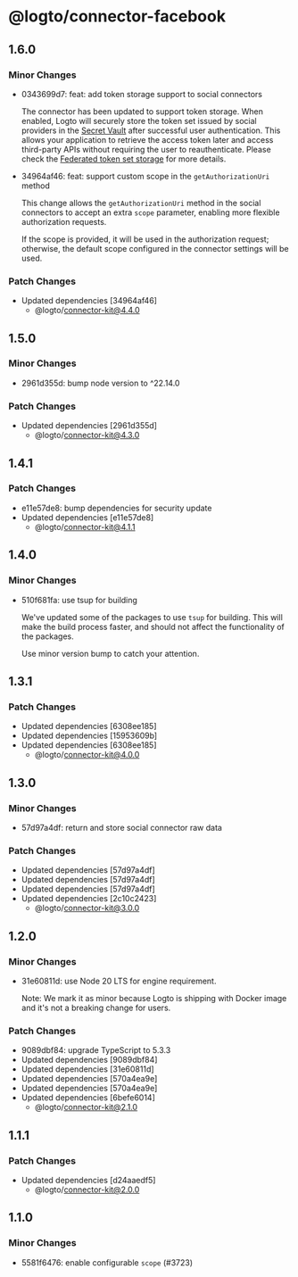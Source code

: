 # @logto/connector-facebook

## 1.6.0

### Minor Changes

- 0343699d7: feat: add token storage support to social connectors

  The connector has been updated to support token storage. When enabled, Logto will securely store the token set issued by social providers in the [Secret Vault](https://docs.logto.io/secret-vault/) after successful user authentication. This allows your application to retrieve the access token later and access third-party APIs without requiring the user to reauthenticate. Please check the [Federated token set storage](https://docs.logto.io/secret-vault/federated-token-set) for more details.

- 34964af46: feat: support custom scope in the `getAuthorizationUri` method

  This change allows the `getAuthorizationUri` method in the social connectors to accept an extra `scope` parameter, enabling more flexible authorization requests.

  If the scope is provided, it will be used in the authorization request; otherwise, the default scope configured in the connector settings will be used.

### Patch Changes

- Updated dependencies [34964af46]
  - @logto/connector-kit@4.4.0

## 1.5.0

### Minor Changes

- 2961d355d: bump node version to ^22.14.0

### Patch Changes

- Updated dependencies [2961d355d]
  - @logto/connector-kit@4.3.0

## 1.4.1

### Patch Changes

- e11e57de8: bump dependencies for security update
- Updated dependencies [e11e57de8]
  - @logto/connector-kit@4.1.1

## 1.4.0

### Minor Changes

- 510f681fa: use tsup for building

  We've updated some of the packages to use `tsup` for building. This will make the build process faster, and should not affect the functionality of the packages.

  Use minor version bump to catch your attention.

## 1.3.1

### Patch Changes

- Updated dependencies [6308ee185]
- Updated dependencies [15953609b]
- Updated dependencies [6308ee185]
  - @logto/connector-kit@4.0.0

## 1.3.0

### Minor Changes

- 57d97a4df: return and store social connector raw data

### Patch Changes

- Updated dependencies [57d97a4df]
- Updated dependencies [57d97a4df]
- Updated dependencies [57d97a4df]
- Updated dependencies [2c10c2423]
  - @logto/connector-kit@3.0.0

## 1.2.0

### Minor Changes

- 31e60811d: use Node 20 LTS for engine requirement.

  Note: We mark it as minor because Logto is shipping with Docker image and it's not a breaking change for users.

### Patch Changes

- 9089dbf84: upgrade TypeScript to 5.3.3
- Updated dependencies [9089dbf84]
- Updated dependencies [31e60811d]
- Updated dependencies [570a4ea9e]
- Updated dependencies [570a4ea9e]
- Updated dependencies [6befe6014]
  - @logto/connector-kit@2.1.0

## 1.1.1

### Patch Changes

- Updated dependencies [d24aaedf5]
  - @logto/connector-kit@2.0.0

## 1.1.0

### Minor Changes

- 5581f6476: enable configurable `scope` (#3723)
